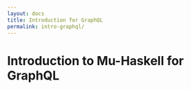 ```yaml
---
layout: docs
title: Introduction for GraphQL
permalink: intro-graphql/
---
```


# Introduction to Mu-Haskell for GraphQL

